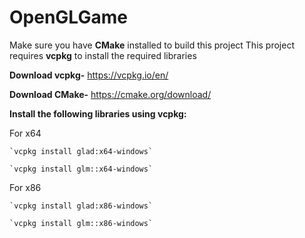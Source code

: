 # OpenGLGame

Make sure you have **CMake** installed to build this project
This project requires **vcpkg** to install the required libraries

**Download vcpkg-** https://vcpkg.io/en/

**Download CMake-** https://cmake.org/download/

**Install the following libraries using vcpkg:**

For x64

    `vcpkg install glad:x64-windows`

    `vcpkg install glm::x64-windows`

For x86

    `vcpkg install glad:x86-windows`

    `vcpkg install glm::x86-windows`
